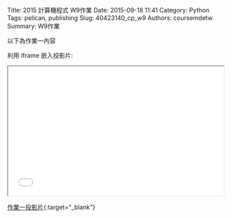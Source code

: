 Title: 2015 計算機程式 W9作業
Date: 2015-09-18 11:41
Category: Python
Tags: pelican, publishing
Slug: 40423140_cp_w9
Authors: coursemdetw
Summary: W9作業

以下為作業一內容

利用 iframe 嵌入投影片:

<iframe src="40423140_cp_w9_p.html" width="500" height="300"></iframe>

[作業一投影片](40423140_cp_w9_p.html){:target="_blank"}



